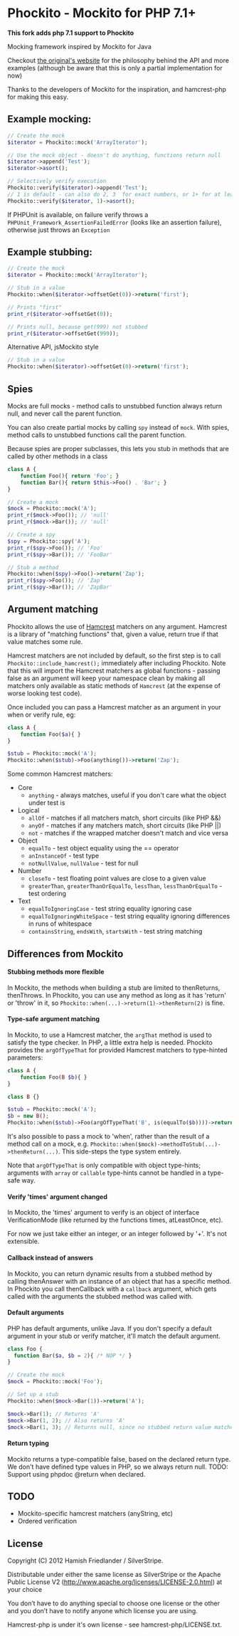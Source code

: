 # Phockito - Mockito for PHP 7.1+

**This fork adds php 7.1 support to Phockito**

Mocking framework inspired by Mockito for Java


Checkout [the original's website](http://mockito.org/) for the philosophy behind the API and more examples
(although be aware that this is only a partial implementation for now)

Thanks to the developers of Mockito for the inspiration, and hamcrest-php for making this easy.

## Example mocking:

```php
// Create the mock
$iterator = Phockito::mock('ArrayIterator');

// Use the mock object - doesn't do anything, functions return null
$iterator->append('Test');
$iterator->asort();

// Selectively verify execution
Phockito::verify($iterator)->append('Test');
// 1 is default - can also do 2, 3  for exact numbers, or 1+ for at least one, or 0 for never
Phockito::verify($iterator, 1)->asort();
```

If PHPUnit is available, on failure verify throws a `PHPUnit_Framework_AssertionFailedError` (looks like an assertion failure),
otherwise just throws an `Exception`

## Example stubbing:

```php
// Create the mock
$iterator = Phockito::mock('ArrayIterator');

// Stub in a value
Phockito::when($iterator->offsetGet(0))->return('first');

// Prints "first"
print_r($iterator->offsetGet(0));

// Prints null, because get(999) not stubbed
print_r($iterator->offsetGet(999));
```

Alternative API, jsMockito style

```php
// Stub in a value
Phockito::when($iterator)->offsetGet(0)->return('first');
```

## Spies

Mocks are full mocks - method calls to unstubbed function always return null, and never call the parent function.

You can also create partial mocks by calling `spy` instead of `mock`. With spies, method calls to unstubbed functions
call the parent function.

Because spies are proper subclasses, this lets you stub in methods that are called by other methods in a class

```php
class A {
	function Foo(){ return 'Foo'; }
	function Bar(){ return $this->Foo() . 'Bar'; }
}

// Create a mock
$mock = Phockito::mock('A');
print_r($mock->Foo()); // 'null'
print_r($mock->Bar()); // 'null'

// Create a spy
$spy = Phockito::spy('A');
print_r($spy->Foo()); // 'Foo'
print_r($spy->Bar()); // 'FooBar'

// Stub a method
Phockito::when($spy)->Foo()->return('Zap');
print_r($spy->Foo()); // 'Zap'
print_r($spy->Bar()); // 'ZapBar'
```

## Argument matching

Phockito allows the use of [Hamcrest](http://code.google.com/p/hamcrest/) matchers on any argument. Hamcrest is a library of "matching functions" that, given a value, return true if that value
matches some rule.

Hamcrest matchers are not included by default, so the first step is to call `Phockito::include_hamcrest();` immediately after including Phockito.
Note that this will import the Hamcrest matchers as global functions - passing false as an argument will keep your namespace clean by making all matchers only available as static methods of `Hamcrest` (at the expense of worse looking test code).

Once included you can pass a Hamcrest matcher as an argument in your when or verify rule, eg:

```php
class A {
	function Foo($a){ }
}

$stub = Phockito::mock('A');
Phockito::when($stub)->Foo(anything())->return('Zap');
```

Some common Hamcrest matchers:

- Core
	* `anything` - always matches, useful if you don't care what the object under test is
- Logical
	* `allOf` - matches if all matchers match, short circuits (like PHP &&)
	* `anyOf` - matches if any matchers match, short circuits (like PHP ||)
	* `not` - matches if the wrapped matcher doesn't match and vice versa
- Object
	* `equalTo` - test object equality using the == operator
	* `anInstanceOf` - test type
	* `notNullValue`, `nullValue` - test for null
- Number
	* `closeTo` - test floating point values are close to a given value
	* `greaterThan`, `greaterThanOrEqualTo`, `lessThan`, `lessThanOrEqualTo` - test ordering
- Text
	* `equalToIgnoringCase` - test string equality ignoring case
	* `equalToIgnoringWhiteSpace` - test string equality ignoring differences in runs of whitespace
	* `containsString`, `endsWith`, `startsWith` - test string matching

## Differences from Mockito

#### Stubbing methods more flexible

In Mockito, the methods when building a stub are limited to thenReturns, thenThrows. In Phockito, you can use any method
as long as it has 'return' or 'throw' in it, so `Phockito::when(...)->return(1)->thenReturn(2)` is fine.

#### Type-safe argument matching

In Mockito, to use a Hamcrest matcher, the `argThat` method is used to satisfy the type checker. In PHP, a little extra
help is needed. Phockito provides the `argOfTypeThat` for provided Hamcrest matchers to type-hinted parameters:

```php
class A {
    function Foo(B $b){ }
}

class B {}

$stub = Phockito::mock('A');
$b = new B();
Phockito::when($stub)->Foo(argOfTypeThat('B', is(equalTo($b))))->return('Zap');
```

It's also possible to pass a mock to 'when', rather than the result of a method call on a mock, e.g.
`Phockito::when($mock)->methodToStub(...)->thenReturn(...)`. This side-steps the type system entirely.

Note that `argOfTypeThat` is only compatible with object type-hints; arguments with `array` or `callable` type-hints
cannot be handled in a type-safe way.

#### Verify 'times' argument changed

In Mockito, the 'times' argument to verify is an object of interface VerificationMode (like returned by the functions times,
atLeastOnce, etc).

For now we just take either an integer, or an integer followed by '+'. It's not extensible.

#### Callback instead of answers

In Mockito, you can return dynamic results from a stubbed method by calling thenAnswer with an instance of an object
that has a specific method. In Phockito you call thenCallback with a `callback` argument, which gets called with the
arguments the stubbed method was called with.

#### Default arguments

PHP has default arguments, unlike Java. If you don't specify a default argument in your stub or verify matcher, it'll
match the default argument.

```php
class Foo {
  function Bar($a, $b = 2){ /* NOP */ }
}

// Create the mock
$mock = Phockito::mock('Foo');

// Set up a stub
Phockito::when($mock->Bar(1))->return('A');

$mock->Bar(1); // Returns 'A'
$mock->Bar(1, 2); // Also returns 'A'
$mock->Bar(1, 3); // Returns null, since no stubbed return value matches
```

#### Return typing

Mockito returns a type-compatible false, based on the declared return type. We don't have defined type values in
PHP, so we always return null. TODO: Support using phpdoc @return when declared.

## TODO

 - Mockito-specific hamcrest matchers (anyString, etc)
 - Ordered verification

## License

Copyright (C) 2012 Hamish Friedlander / SilverStripe.

Distributable under either the same license as SilverStripe or the
Apache Public License V2 (http://www.apache.org/licenses/LICENSE-2.0.html) at your choice

You don’t have to do anything special to choose  one license or the other and you don’t
have to notify anyone which license you are using.

Hamcrest-php is under it's own license - see hamcrest-php/LICENSE.txt.
